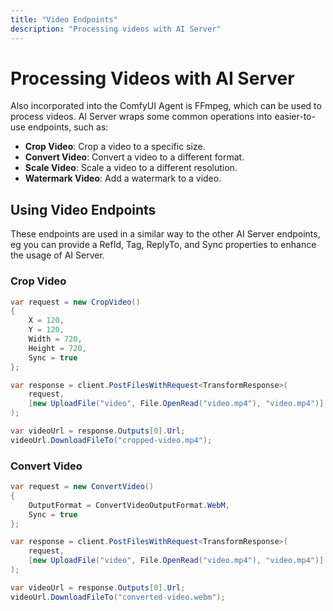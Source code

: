 ```yaml
---
title: "Video Endpoints"
description: "Processing videos with AI Server"
---
```


# Processing Videos with AI Server

Also incorporated into the ComfyUI Agent is FFmpeg, which can be used to process videos. AI Server wraps some common operations into easier-to-use endpoints, such as:

- **Crop Video**: Crop a video to a specific size.
- **Convert Video**: Convert a video to a different format.
- **Scale Video**: Scale a video to a different resolution.
- **Watermark Video**: Add a watermark to a video.

## Using Video Endpoints

These endpoints are used in a similar way to the other AI Server endpoints, eg you can provide a RefId, Tag, ReplyTo, and Sync properties to enhance the usage of AI Server.

### Crop Video

```csharp
var request = new CropVideo()
{
    X = 120,
    Y = 120,
    Width = 720,
    Height = 720,
    Sync = true
};

var response = client.PostFilesWithRequest<TransformResponse>(
    request,
    [new UploadFile("video", File.OpenRead("video.mp4"), "video.mp4")]
);

var videoUrl = response.Outputs[0].Url;
videoUrl.DownloadFileTo("cropped-video.mp4");
```

### Convert Video

```csharp
var request = new ConvertVideo()
{
    OutputFormat = ConvertVideoOutputFormat.WebM,
    Sync = true
};

var response = client.PostFilesWithRequest<TransformResponse>(
    request,
    [new UploadFile("video", File.OpenRead("video.mp4"), "video.mp4")]
);

var videoUrl = response.Outputs[0].Url;
videoUrl.DownloadFileTo("converted-video.webm");
```


